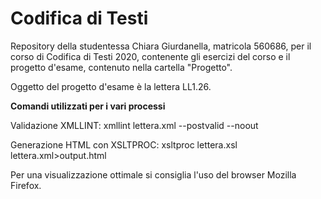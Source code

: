 # Codifica di Testi
Repository della studentessa Chiara Giurdanella, matricola 560686, per il corso di Codifica di Testi 2020, contenente gli esercizi del corso e il progetto d'esame, contenuto nella cartella "Progetto".

Oggetto del progetto d'esame è la lettera LL1.26.

<b>Comandi utilizzati per i vari processi</b>

Validazione XMLLINT: xmllint lettera.xml --postvalid --noout

Generazione HTML con XSLTPROC: xsltproc lettera.xsl lettera.xml>output.html 


Per una visualizzazione ottimale si consiglia l'uso del browser Mozilla Firefox.

